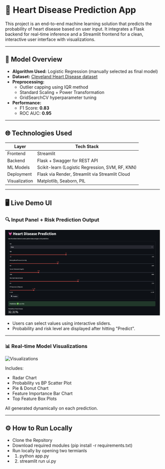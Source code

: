 # 💓 Heart Disease Prediction App

This project is an end-to-end machine learning solution that predicts the probability of heart disease based on user input. It integrates a Flask backend for real-time inference and a Streamlit frontend for a clean, interactive user interface with visualizations.

---

## 🧠 Model Overview

- **Algorithm Used:** Logistic Regression (manually selected as final model)
- **Dataset:** [Cleveland Heart Disease dataset](https://www.kaggle.com/datasets/cherngs/heart-disease-cleveland-uci)
- **Preprocessing:**
  - Outlier capping using IQR method
  - Standard Scaling + Power Transformation
  - GridSearchCV hyperparameter tuning
- **Performance:**
  - F1 Score: **0.83**
  - ROC AUC: **0.95**

---

## 🌐 Technologies Used

| Layer        | Tech Stack                                      |
|--------------|--------------------------------------------------|
| Frontend     | Streamlit                                        |
| Backend      | Flask + Swagger for REST API                    |
| ML Models    | Scikit-learn (Logistic Regression, SVM, RF, KNN)|
| Deployment   | Flask via Render, Streamlit via Streamlit Cloud |
| Visualization| Matplotlib, Seaborn, PIL                        |

---

## 🖥️ Live Demo UI

### 🔍 Input Panel + Risk Prediction Output

![Prediction UI](ui_prediction.png)

- Users can select values using interactive sliders.
- Probability and risk level are displayed after hitting "Predict".

---

### 📊 Real-time Model Visualizations

![Visualizations](ui_visualisations.png)

Includes:
- Radar Chart
- Probability vs BP Scatter Plot
- Pie & Donut Chart
- Feature Importance Bar Chart
- Top Feature Box Plots

All generated dynamically on each prediction.

---

## ⚙️ How to Run Locally
- Clone the Repsitory
- Download required modules (pip install -r requirements.txt)
- Run locally by opening two termianls
-  1. python app.py
-  2. streamlit run ui.py

